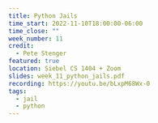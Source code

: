 ```yaml
---
title: Python Jails
time_start: 2022-11-10T18:00:00-06:00
time_close: ""
week_number: 11
credit:
  - Pete Stenger
featured: true
location: Siebel CS 1404 + Zoom
slides: week_11_python_jails.pdf
recording: https://youtu.be/bLxpM68Wx-0
tags:
  - jail
  - python
---
```

